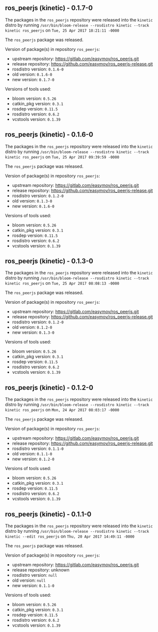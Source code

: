 ## ros_peerjs (kinetic) - 0.1.7-0

The packages in the `ros_peerjs` repository were released into the `kinetic` distro by running `/usr/bin/bloom-release --rosdistro kinetic --track kinetic ros_peerjs` on `Tue, 25 Apr 2017 18:21:11 -0000`

The `ros_peerjs` package was released.

Version of package(s) in repository `ros_peerjs`:

- upstream repository: https://gitlab.com/easymov/ros_peerjs.git
- release repository: https://github.com/easymov/ros_peerjs-release.git
- rosdistro version: `0.1.6-0`
- old version: `0.1.6-0`
- new version: `0.1.7-0`

Versions of tools used:

- bloom version: `0.5.26`
- catkin_pkg version: `0.3.1`
- rosdep version: `0.11.5`
- rosdistro version: `0.6.2`
- vcstools version: `0.1.39`


## ros_peerjs (kinetic) - 0.1.6-0

The packages in the `ros_peerjs` repository were released into the `kinetic` distro by running `/usr/bin/bloom-release --rosdistro kinetic --track kinetic ros_peerjs` on `Tue, 25 Apr 2017 09:39:59 -0000`

The `ros_peerjs` package was released.

Version of package(s) in repository `ros_peerjs`:

- upstream repository: https://gitlab.com/easymov/ros_peerjs.git
- release repository: https://github.com/easymov/ros_peerjs-release.git
- rosdistro version: `0.1.2-0`
- old version: `0.1.3-0`
- new version: `0.1.6-0`

Versions of tools used:

- bloom version: `0.5.26`
- catkin_pkg version: `0.3.1`
- rosdep version: `0.11.5`
- rosdistro version: `0.6.2`
- vcstools version: `0.1.39`


## ros_peerjs (kinetic) - 0.1.3-0

The packages in the `ros_peerjs` repository were released into the `kinetic` distro by running `/usr/bin/bloom-release --rosdistro kinetic --track kinetic ros_peerjs` on `Tue, 25 Apr 2017 08:08:13 -0000`

The `ros_peerjs` package was released.

Version of package(s) in repository `ros_peerjs`:

- upstream repository: https://gitlab.com/easymov/ros_peerjs.git
- release repository: https://github.com/easymov/ros_peerjs-release.git
- rosdistro version: `0.1.2-0`
- old version: `0.1.2-0`
- new version: `0.1.3-0`

Versions of tools used:

- bloom version: `0.5.26`
- catkin_pkg version: `0.3.1`
- rosdep version: `0.11.5`
- rosdistro version: `0.6.2`
- vcstools version: `0.1.39`


## ros_peerjs (kinetic) - 0.1.2-0

The packages in the `ros_peerjs` repository were released into the `kinetic` distro by running `/usr/bin/bloom-release --rosdistro kinetic --track kinetic ros_peerjs` on `Mon, 24 Apr 2017 08:03:17 -0000`

The `ros_peerjs` package was released.

Version of package(s) in repository `ros_peerjs`:

- upstream repository: https://gitlab.com/easymov/ros_peerjs.git
- release repository: https://github.com/easymov/ros_peerjs-release.git
- rosdistro version: `0.1.1-0`
- old version: `0.1.1-0`
- new version: `0.1.2-0`

Versions of tools used:

- bloom version: `0.5.26`
- catkin_pkg version: `0.3.1`
- rosdep version: `0.11.5`
- rosdistro version: `0.6.2`
- vcstools version: `0.1.39`


## ros_peerjs (kinetic) - 0.1.1-0

The packages in the `ros_peerjs` repository were released into the `kinetic` distro by running `/usr/bin/bloom-release --rosdistro kinetic --track kinetic --edit ros_peerjs` on `Thu, 20 Apr 2017 14:49:11 -0000`

The `ros_peerjs` package was released.

Version of package(s) in repository `ros_peerjs`:

- upstream repository: https://gitlab.com/easymov/ros_peerjs.git
- release repository: unknown
- rosdistro version: `null`
- old version: `null`
- new version: `0.1.1-0`

Versions of tools used:

- bloom version: `0.5.26`
- catkin_pkg version: `0.3.1`
- rosdep version: `0.11.5`
- rosdistro version: `0.6.2`
- vcstools version: `0.1.39`


